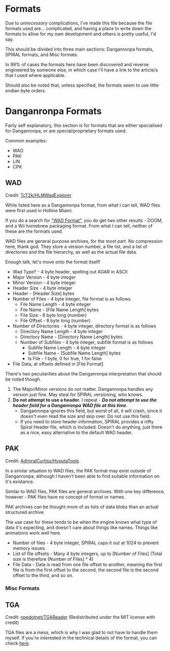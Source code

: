# Formats
Due to *unnecessary* complications, I've made this file because the file formats used are... complicated, and having a place to write down the formats to allow for my own development and others is pretty useful, I'd say.

This should be divided into three main sections: Danganronpa formats, SPIRAL formats, and Misc formats.

In 99% of cases the formats here have been discovered and reverse engineered by someone else, in which case I'll have a link to the article/s that I used where applicable.

Should also be noted that, unless specified, the formats seem to use little endian byte orders.

# Danganronpa Formats

Fairly self explanatory, this section is for formats that are either specialised for Danganronpa, or are special/proprietary formats used.

Common examples:
* WAD
* PAK
* LIN
* CPK

## WAD

Credit: [TcT2k/HLMWadExplorer](https://github.com/TcT2k/HLMWadExplorer)

While listed here as a Danganronpa format, from what I can tell, WAD files were first used in Hotline Miami.

If you do a search for ["WAD Format"](https://www.google.com.au/search?q=WAD+format), you do get two other results - DOOM, and a Wii homebrew packaging format. From what I can tell, neither of these are the formats used.

WAD files are general purpose archives, for the most part. No compression here, thank god. They store a version number, a file list, and a list of directories and the file hierarchy, as well as the actual file data.

Enough talk, let's move onto the format itself!

* Wad Type? - 4 byte header, spelling out AGAR in ASCII
* Major Version - 4 byte integer
* Minor Version - 4 byte integer
* Header Size - 4 byte integer
* Header - [Header Size] bytes
* Number of Files - 4 byte integer, file format is as follows
  * File Name Length - 4 byte integer
  * File Name - [File Name Length] bytes
  * File Size - 8 byte long (number)
  * File Offset - 8 byte long (number)
* Number of Directories - 4 byte integer, directory format is as follows
  * Directory Name Length - 4 byte integer
  * Directory Name - [Directory Name Length] bytes
  * Number of Subfiles - 4 byte integer, subfile format is as follows
    * Subfile Name Length - 4 byte integer
    * Subfile Name - [Subfile Name Length] bytes
    * Is File - 1 byte, 0 for true, 1 for false
* File Data, at offsets defined in [File Format]

There's two peculiarities about the Danganronpa interpretation that should be noted though.
1. The Major/Minor versions do not matter. Danganronpa handles any version just fine. May steal for SPIRAL versioning, who knows.
2. **Do not attempt to use a header.** I repeat - ***Do not attempt to use the header field for a Danganronpa WAD file at this time***. 
    * Danganronpa ignores this field, but worst of all, it will crash, since it doesn't even read the size and skip over. Do not use this field.
    * If you need to store header information, SPIRAL provides a nifty Spiral Header file, which is included. Doesn't do anything, just there as a nice, easy alternative to the default WAD header.
    
## PAK

Credit: [AdmiralCurtiss/HyoutaTools](https://github.com/AdmiralCurtiss/HyoutaTools)

In a similar situation to WAD files, the PAK format may exist outside of Danganronpa, although I haven't been able to find suitable information on it's existance.

Similar to WAD files, PAK files are general archives. With one key difference, however - PAK files have no concept of format or names.

PAK archives can be thought more of as lists of data blobs than an actual structured archive. 

The use case for these tends to be when the engine knows what type of data it's expecting, and doesn't care about things like names. Things like animations work well here.

* Number of files - 4 byte integer, SPIRAL caps it out at 1024 to prevent memory issues.
* List of file offsets - Many 4 byte integers, up to [Number of Files] (Total size is therefore [Number of Files] * 4)
* File Data - Data is read from one file offset to another, meaning the first file is from the first offset to the second, the second file is the second offset to the third, and so on.

### Misc Formats

## TGA

Credit: [npedotnet/TGAReader](https://github.com/npedotnet/TGAReader) (Redistributed under the MIT license with credit)

TGA files are a mess, which is why I was glad to not have to handle them myself. If you're interested in the technical details of the format, you can check [here](https://en.wikipedia.org/wiki/Truevision_TGA#Technical_details).
